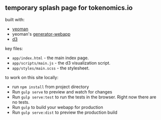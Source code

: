 ## temporary splash page for tokenomics.io

built with:
- [yeoman](yeoman.io)
- yeoman's  [generator-webapp](https://github.com/yeoman/generator-webapp)
- [d3](https://d3js.org/)

key files:
- `app/index.html` - the main index page.
- `app/scripts/main.js` - the d3 visualization script.
- `app/styles/main.scss` - the stylesheet.

to work on this site locally:
- run `npm install` from project directory
- Run `gulp serve` to preview and watch for changes
- Run `gulp serve:test` to run the tests in the browser. Right now there are no tests.
- Run `gulp` to build your webapp for production
- Run `gulp serve:dist` to preview the production build
